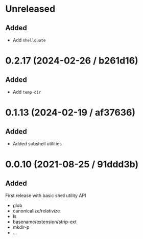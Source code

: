 # Unreleased

## Added

- Add `shellquote`

# 0.2.17 (2024-02-26 / b261d16)

## Added

- Add `temp-dir`

# 0.1.13 (2024-02-19 / af37636)

## Added

- Added subshell utilities

# 0.0.10 (2021-08-25 / 91ddd3b)

## Added

First release with basic shell utility API

- glob
- canonicalize/relativize
- ls
- basename/extension/strip-ext
- mkdir-p
- ...
